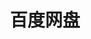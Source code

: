 ﻿---
id: 214
title: "百度网盘"
weight: 214
version: "4.3.0"
updateTime: "2022-11-10T17:05:36"
debName: "http://113.24.212.22:8090/upload/file/baidunetdisk_4.3.0_loong64.deb"
debSize: "179.4 MB"
command: "/opt/baidunetdisk/baidunetdisk --no-sandbox"
---
